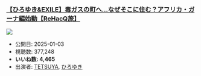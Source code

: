 ### [【ひろゆき&EXILE】毒ガスの町へ…なぜそこに住む？アフリカ・ガーナ編始動【ReHacQ旅】](https://www.youtube.com/watch?v=8T3GTN11i-U)
[![](https://img.youtube.com/vi/8T3GTN11i-U/sddefault.jpg)](https://www.youtube.com/watch?v=8T3GTN11i-U)
-   公開日: 2025-01-03
-   視聴数: 377,248
-   **いいね数: 4,465**
-   出演者: [TETSUYA](/rehacq_fan/people/TETSUYA "wikilink"), [ひろゆき](/rehacq_fan/people/ひろゆき "wikilink")
